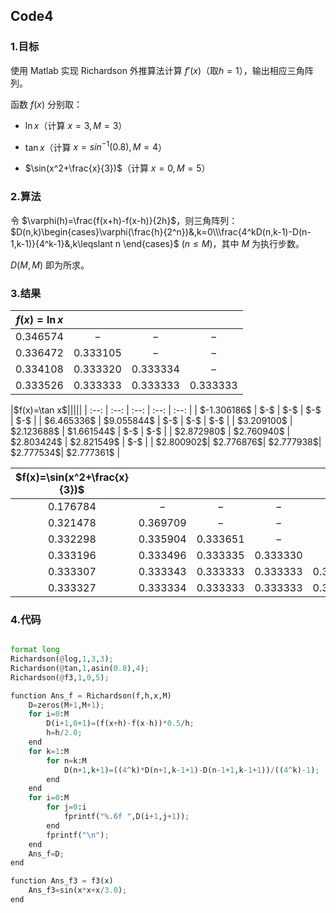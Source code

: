 ## **Code4**

### **1.目标**

使用 Matlab 实现 Richardson 外推算法计算 $f'(x)$（取$h=1$），输出相应三角阵列。

函数 $f(x)$ 分别取：

- $\ln x$（计算 $x=3,M=3$）

- $\tan x$（计算 $x=sin^{-1}(0.8),M=4$）

- $\sin(x^2+\frac{x}{3})$（计算 $x=0,M=5$）

### **2.算法**

令 $\varphi(h)=\frac{f(x+h)-f(x-h)}{2h}$，则三角阵列：$D(n,k)\begin{cases}\varphi(\frac{h}{2^n})&,k=0\\\frac{4^kD(n,k-1)-D(n-1,k-1)}{4^k-1}&,k\leqslant n \end{cases}$ $(n\leqslant M)$，其中 $M$ 为执行步数。

$D(M,M)$ 即为所求。

### **3.结果**

|$f(x)=\ln x$||||
| :--: | :--: | :--: | :--: |
| $0.346574$  |  $-$  |    $-$    |  $-$  |
| $0.336472$ |  $0.333105$  | $-$ |  $-$  |
| $0.334108$ |  $0.333320$  | $0.333334$ |  $-$  |
| $0.333526$ |  $0.333333$  | $0.333333$ |  $0.333333$  |

<div STYLE="page-break-after: always;"></div>
|$f(x)=\tan x$|||||
| :--: | :--: | :--: | :--: | :--: |
| $-1.306186$  |  $-$  |    $-$    |  $-$  |    $-$    |
| $6.465336$ |  $9.055844$  | $-$ |  $-$  | $-$ |
| $3.209100$ |  $2.123688$  | $1.661544$ |  $-$  | $-$ |
| $2.872980$ |  $2.760940$  | $2.803424$ |  $2.821549$  | $-$ |
| $2.800902$| $2.776876$| $2.777938$| $2.777534$| $2.777361$ |

|$f(x)=\sin(x^2+\frac{x}{3})$| | | | | |
| :--: | :--: | :--: | :--: | :--: | :--: |
| $0.176784$ |  $-$ | $-$ |  $-$  | $-$ | $-$ |
| $0.321478$ |  $0.369709$  | $-$ |  $-$  | $-$ | $-$ |
| $0.332298$ |  $0.335904$  | $0.333651$ |  $-$  | $-$ | $-$ |
| $0.333196$ |  $0.333496$  | $0.333335$ |  $0.333330$  | $-$ | $-$ |
| $0.333307$ |  $0.333343$  | $0.333333$ |  $0.333333$  | $0.333333$ | $-$ |
| $0.333327$ |  $0.333334$  | $0.333333$ |  $0.333333$  | $0.333333$ | $0.333333$ |

### **4.代码**

```python

format long
Richardson(@log,1,3,3);
Richardson(@tan,1,asin(0.8),4);
Richardson(@f3,1,0,5);

function Ans_f = Richardson(f,h,x,M)
    D=zeros(M+1,M+1);    
    for i=0:M
        D(i+1,0+1)=(f(x+h)-f(x-h))*0.5/h;
        h=h/2.0;
    end
    for k=1:M
        for n=k:M
            D(n+1,k+1)=((4^k)*D(n+1,k-1+1)-D(n-1+1,k-1+1))/((4^k)-1);
        end
    end
    for i=0:M
        for j=0:i
            fprintf("%.6f ",D(i+1,j+1));
        end
        fprintf("\n");
    end
    Ans_f=D;
end

function Ans_f3 = f3(x)
    Ans_f3=sin(x*x+x/3.0);
end
```